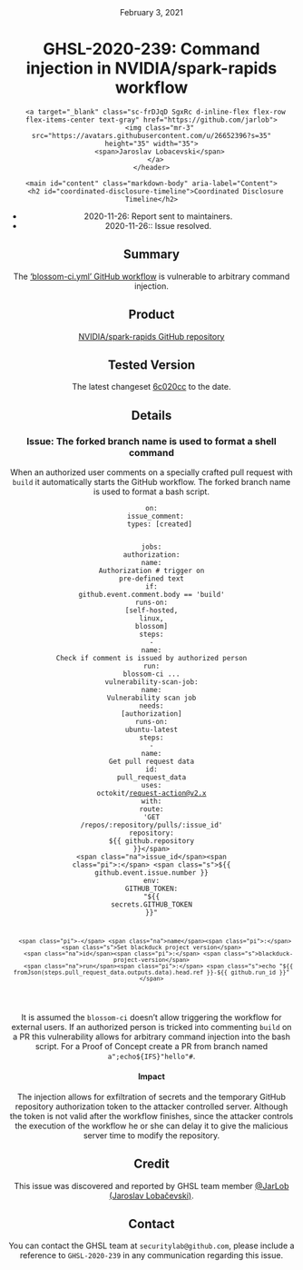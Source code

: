 <header class="post-header d-block mb-6">
      <div class="date text-mono f5 my-3">February 3, 2021</div>
      <h1 class="my-2 h00-mktg lh-condensed">GHSL-2020-239: Command injection in NVIDIA/spark-rapids workflow</h1>

      
      
      
      
      

      

      <a target="_blank" class="sc-frDJqD SgxRc d-inline-flex flex-row flex-items-center text-gray" href="https://github.com/jarlob">
        <img class="mr-3" src="https://avatars.githubusercontent.com/u/26652396?s=35" height="35" width="35">
        <span>Jaroslav Lobacevski</span>
      </a>
    </header>

    <main id="content" class="markdown-body" aria-label="Content">
      <h2 id="coordinated-disclosure-timeline">Coordinated Disclosure Timeline</h2>

<ul>
  <li>2020-11-26: Report sent to maintainers.</li>
  <li>2020-11-26:: Issue resolved.</li>
</ul>

<h2 id="summary">Summary</h2>

<p>The <a href="https://github.com/NVIDIA/spark-rapids/blob/branch-0.3/.github/workflows/blossom-ci.yml">‘blossom-ci.yml’ GitHub workflow</a> is vulnerable to arbitrary command injection.</p>

<h2 id="product">Product</h2>

<p><a href="https://github.com/NVIDIA/spark-rapids">NVIDIA/spark-rapids GitHub repository</a></p>

<h2 id="tested-version">Tested Version</h2>

<p>The latest changeset <a href="https://github.com/NVIDIA/spark-rapids/blob/6c020cca952f87ed35e7aae6be894f34987758a5/.github/workflows/blossom-ci.yml">6c020cc</a> to the date.</p>

<h2 id="details">Details</h2>

<h3 id="issue-the-forked-branch-name-is-used-to-format-a-shell-command">Issue: The forked branch name is used to format a shell command</h3>

<p>When an authorized user comments on a specially crafted pull request with <code class="language-plaintext highlighter-rouge">build</code> it automatically starts the GitHub workflow. The forked branch name is used to format a bash script.</p>

<div class="language-yaml highlighter-rouge"><div class="highlight"><pre class="highlight"><code><span class="na">on</span><span class="pi">:</span>
  <span class="na">issue_comment</span><span class="pi">:</span>
    <span class="na">types</span><span class="pi">:</span> <span class="pi">[</span><span class="nv">created</span><span class="pi">]</span>

<span class="na">jobs</span><span class="pi">:</span>
  <span class="na">authorization</span><span class="pi">:</span>
    <span class="na">name</span><span class="pi">:</span> <span class="s">Authorization</span>
    <span class="c1"># trigger on pre-defined text</span>
    <span class="na">if</span><span class="pi">:</span> <span class="s">github.event.comment.body == 'build'</span>
    <span class="na">runs-on</span><span class="pi">:</span> <span class="pi">[</span><span class="nv">self-hosted</span><span class="pi">,</span> <span class="nv">linux</span><span class="pi">,</span> <span class="nv">blossom</span><span class="pi">]</span>
    <span class="na">steps</span><span class="pi">:</span>
      <span class="pi">-</span> <span class="na">name</span><span class="pi">:</span> <span class="s">Check if comment is issued by authorized person</span>
        <span class="na">run</span><span class="pi">:</span> <span class="s">blossom-ci</span>
<span class="nn">...</span>
  <span class="na">vulnerability-scan-job</span><span class="pi">:</span>
    <span class="na">name</span><span class="pi">:</span> <span class="s">Vulnerability scan job</span>
    <span class="na">needs</span><span class="pi">:</span> <span class="pi">[</span><span class="nv">authorization</span><span class="pi">]</span>
    <span class="na">runs-on</span><span class="pi">:</span> <span class="s">ubuntu-latest</span>
    <span class="na">steps</span><span class="pi">:</span>
      <span class="pi">-</span> <span class="na">name</span><span class="pi">:</span> <span class="s">Get pull request data</span>
        <span class="na">id</span><span class="pi">:</span> <span class="s">pull_request_data</span>
        <span class="na">uses</span><span class="pi">:</span> <span class="s">octokit/request-action@v2.x</span>
        <span class="na">with</span><span class="pi">:</span>
          <span class="na">route</span><span class="pi">:</span> <span class="s1">'</span><span class="s">GET</span><span class="nv"> </span><span class="s">/repos/:repository/pulls/:issue_id'</span>
          <span class="na">repository</span><span class="pi">:</span> <span class="s">${{ github.repository }}</span>
          <span class="na">issue_id</span><span class="pi">:</span> <span class="s">${{ github.event.issue.number }}</span>
        <span class="na">env</span><span class="pi">:</span>
          <span class="na">GITHUB_TOKEN</span><span class="pi">:</span> <span class="s2">"</span><span class="s">${{</span><span class="nv"> </span><span class="s">secrets.GITHUB_TOKEN</span><span class="nv"> </span><span class="s">}}"</span>

      <span class="pi">-</span> <span class="na">name</span><span class="pi">:</span> <span class="s">Set blackduck project version</span>
        <span class="na">id</span><span class="pi">:</span> <span class="s">blackduck-project-version</span>
        <span class="na">run</span><span class="pi">:</span> <span class="s">echo "${{ fromJson(steps.pull_request_data.outputs.data).head.ref }}-${{ github.run_id }}"</span>
</code></pre></div></div>

<p>It is assumed the <code class="language-plaintext highlighter-rouge">blossom-ci</code> doesn’t allow triggering the workflow for external users. If an authorized person is tricked into commenting <code class="language-plaintext highlighter-rouge">build</code> on a PR this vulnerability allows for arbitrary command injection into the bash script. For a Proof of Concept create a PR from branch named <code class="language-plaintext highlighter-rouge">a";echo${IFS}"hello"#</code>.</p>

<h4 id="impact">Impact</h4>

<p>The injection allows for exfiltration of secrets and the temporary GitHub repository authorization token to the attacker controlled server. Although the token is not valid after the workflow finishes, since the attacker controls the execution of the workflow he or she can delay it to give the malicious server time to modify the repository.</p>

<h2 id="credit">Credit</h2>

<p>This issue was discovered and reported by GHSL team member <a href="https://github.com/JarLob">@JarLob (Jaroslav Lobačevski)</a>.</p>

<h2 id="contact">Contact</h2>

<p>You can contact the GHSL team at <code class="language-plaintext highlighter-rouge">securitylab@github.com</code>, please include a reference to <code class="language-plaintext highlighter-rouge">GHSL-2020-239</code> in any communication regarding this issue.</p
